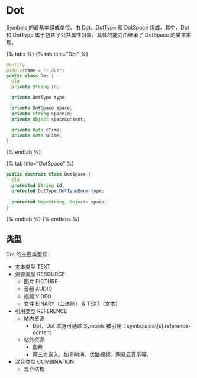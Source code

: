 # Dot

Symbols  的最基本组成单位。由 Dot、DotType 和 DotSpace 组成。其中，Dot 和 DotType 属于包含了公共属性对象，具体的能力由继承了 DotSpace 的类来实现。

{% tabs %}
{% tab title="Dot" %}
```java
@Entity
@Table(name = "t_dot")
public class Dot {
  @Id
  private String id;

  private DotType type;

  private DotSpace space;
  private String spaceId;
  private Object spaceContent;

  private Date cTime;
  private Date uTime;
}

```
{% endtab %}

{% tab title="DotSpace" %}
```java
public abstract class DotSpace {
  @Id
  protected String id;
  protected DotType.DotTypeEnum type;
  
  protected Map<String, Object> space;
}
```
{% endtab %}
{% endtabs %}

## 类型

Dot 的主要类型有：

* 文本类型 TEXT
* 资源类型 RESOURCE
  * 图片 PICTURE
  * 音频 AUDIO
  * 视频 VIDEO
  * 文件 BINARY（二进制） & TEXT（文本）
* 引用类型 REFERENCE
  * 站内资源
    * Dot，Dot 本身可通过 Symbols 被引用：symbols.dot\[s\].reference-content
  * 站外资源
    * 图片
    * 第三方嵌入，如 Bilibili、优酷视频、网易云音乐等。
* 混合类型 COMBINATION
  * 混合结构

